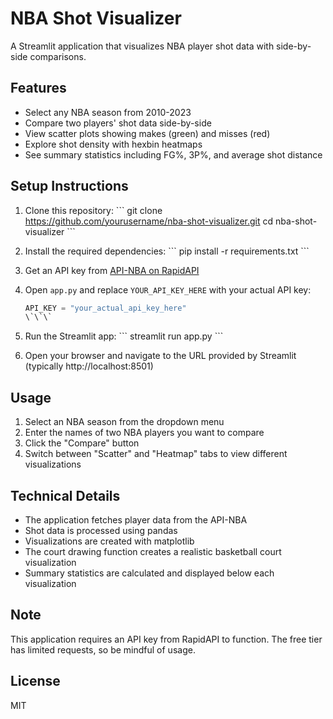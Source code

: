 # NBA Shot Visualizer

A Streamlit application that visualizes NBA player shot data with side-by-side comparisons.

## Features

- Select any NBA season from 2010-2023
- Compare two players' shot data side-by-side
- View scatter plots showing makes (green) and misses (red)
- Explore shot density with hexbin heatmaps
- See summary statistics including FG%, 3P%, and average shot distance

## Setup Instructions

1. Clone this repository:
   \`\`\`
   git clone https://github.com/yourusername/nba-shot-visualizer.git
   cd nba-shot-visualizer
   \`\`\`

2. Install the required dependencies:
   \`\`\`
   pip install -r requirements.txt
   \`\`\`

3. Get an API key from [API-NBA on RapidAPI](https://rapidapi.com/api-sports/api/api-nba)

4. Open `app.py` and replace `YOUR_API_KEY_HERE` with your actual API key:
   ```python
   API_KEY = "your_actual_api_key_here"
   \`\`\`

5. Run the Streamlit app:
   \`\`\`
   streamlit run app.py
   \`\`\`

6. Open your browser and navigate to the URL provided by Streamlit (typically http://localhost:8501)

## Usage

1. Select an NBA season from the dropdown menu
2. Enter the names of two NBA players you want to compare
3. Click the "Compare" button
4. Switch between "Scatter" and "Heatmap" tabs to view different visualizations

## Technical Details

- The application fetches player data from the API-NBA
- Shot data is processed using pandas
- Visualizations are created with matplotlib
- The court drawing function creates a realistic basketball court visualization
- Summary statistics are calculated and displayed below each visualization

## Note

This application requires an API key from RapidAPI to function. The free tier has limited requests, so be mindful of usage.

## License

MIT
